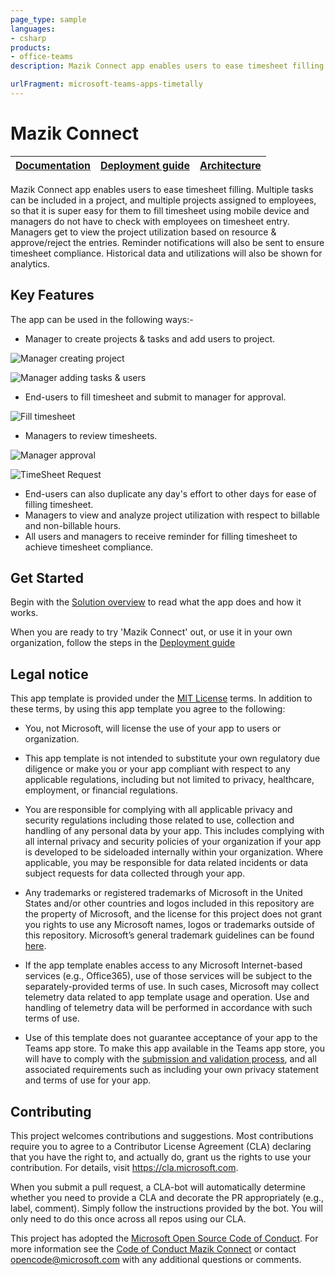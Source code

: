```yaml
---
page_type: sample
languages:
- csharp
products:
- office-teams
description: Mazik Connect app enables users to ease timesheet filling. Multiple tasks can be improved so that it is super easy for employees to fill timesheet using mobile device and managers do not have to check with employees on timesheet entry.

urlFragment: microsoft-teams-apps-timetally
---
```



# Mazik Connect
| [Documentation](https://github.com/OfficeDev/microsoft-teams-apps-timetally/wiki) | [Deployment guide](https://github.com/OfficeDev/microsoft-teams-apps-timetally/wiki/Deployment-Guide) | [Architecture](https://github.com/OfficeDev/microsoft-teams-apps-timetally/wiki/Solution-Overview) |
| ---- | ---- | ---- |

Mazik Connect app enables users to ease timesheet filling. Multiple tasks can be included in a project, and multiple projects assigned to employees, so that it is super easy for them to fill timesheet using mobile device and managers do not have to check with employees on timesheet entry. Managers get to view the project utilization based on resource & approve/reject the entries. Reminder notifications will also be sent to ensure timesheet compliance. Historical data and utilizations will also be shown for analytics.

## Key Features

The app can be used in the following ways:-
- Manager to create projects & tasks and add users to project. 

![Manager creating project](https://github.com/OfficeDev/microsoft-teams-apps-timetally/wiki/Images/ManagerCreatingProject.png)

![Manager adding tasks & users](https://github.com/OfficeDev/microsoft-teams-apps-timetally/wiki/Images/ManagerAddingTasks&Users.png)

- End-users to fill timesheet and submit to manager for approval.

![Fill timesheet](https://github.com/OfficeDev/microsoft-teams-apps-timetally/wiki/Images/FillTimesheet.PNG)

- Managers to review timesheets.

![Manager approval](https://github.com/OfficeDev/microsoft-teams-apps-timetally/wiki/Images/ManagerApproval.png)

![TimeSheet Request](https://github.com/OfficeDev/microsoft-teams-apps-timetally/wiki/Images/TimeSheetRequest.png)

- End-users can also duplicate any day's effort to other days for ease of filling timesheet.
- Managers to view and analyze project utilization with respect to billable and non-billable hours.
- All users and managers to receive reminder for filling timesheet to achieve timesheet compliance.

## Get Started
Begin with the [Solution overview](https://github.com/OfficeDev/microsoft-teams-apps-timetally/wiki/Solution-Overview) to read what the app does and how it works.

When you are ready to try 'Mazik Connect' out, or use it in your own organization, follow the steps in the [Deployment guide](https://github.com/OfficeDev/microsoft-teams-apps-timetally/wiki/Deployment-Guide)

## **Legal notice**
This app template is provided under the [MIT License](https://github.com/OfficeDev/microsoft-teams-apps-timetally/blob/master/LICENSE) terms. In addition to these terms, by using this app template you agree to the following:

- You, not Microsoft, will license the use of your app to users or organization. 

- This app template is not intended to substitute your own regulatory due diligence or make you or your app compliant with respect to any applicable regulations, including but not limited to privacy, healthcare, employment, or financial regulations.

- You are responsible for complying with all applicable privacy and security regulations including those related to use, collection and handling of any personal data by your app. This includes complying with all internal privacy and security policies of your organization if your app is developed to be sideloaded internally within your organization. Where applicable, you may be responsible for data related incidents or data subject requests for data collected through your app.

- Any trademarks or registered trademarks of Microsoft in the United States and/or other countries and logos included in this repository are the property of Microsoft, and the license for this project does not grant you rights to use any Microsoft names, logos or trademarks outside of this repository. Microsoft’s general trademark guidelines can be found [here](https://www.microsoft.com/en-us/legal/intellectualproperty/trademarks/usage/general.aspx).

- If the app template enables access to any Microsoft Internet-based services (e.g., Office365), use of those services will be subject to the separately-provided terms of use. In such cases, Microsoft may collect telemetry data related to app template usage and operation. Use and handling of telemetry data will be performed in accordance with such terms of use.

- Use of this template does not guarantee acceptance of your app to the Teams app store. To make this app available in the Teams app store, you will have to comply with the [submission and validation process](https://docs.microsoft.com/en-us/microsoftteams/platform/concepts/deploy-and-publish/appsource/publish), and all associated requirements such as including your own privacy statement and terms of use for your app.

## Contributing

This project welcomes contributions and suggestions.  Most contributions require you to agree to a
Contributor License Agreement (CLA) declaring that you have the right to, and actually do, grant us
the rights to use your contribution. For details, visit https://cla.microsoft.com.

When you submit a pull request, a CLA-bot will automatically determine whether you need to provide
a CLA and decorate the PR appropriately (e.g., label, comment). Simply follow the instructions
provided by the bot. You will only need to do this once across all repos using our CLA.

This project has adopted the [Microsoft Open Source Code of Conduct](https://opensource.microsoft.com/codeofconduct/).
For more information see the [Code of Conduct Mazik Connect](https://opensource.microsoft.com/codeofconduct/timetally/) or
contact [opencode@microsoft.com](mailto:opencode@microsoft.com) with any additional questions or comments.
